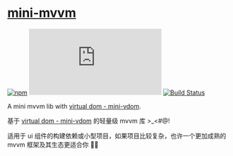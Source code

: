 # [mini-mvvm](https://github.com/shalldie/mini-mvvm)

[![npm](https://img.shields.io/npm/v/mini-mvvm)](https://www.npmjs.com/package/mini-mvvm) [![file size](https://img.shields.io/github/size/shalldie/mini-mvvm/dist/mini-mvvm.js)](https://www.npmjs.com/package/mini-mvvm) [![Build Status](https://travis-ci.org/shalldie/mini-mvvm.svg?branch=master)](https://travis-ci.org/shalldie/mini-mvvm)

A mini mvvm lib with [virtual dom - mini-vdom](https://github.com/shalldie/mini-mvvm/tree/master/packages/mini-vdom).

基于 [virtual dom - mini-vdom](https://github.com/shalldie/mini-mvvm/tree/master/packages/mini-vdom) 的轻量级 mvvm 库 >\_<#@!

适用于 ui 组件的构建依赖或小型项目，如果项目比较复杂，也许一个更加成熟的 mvvm 框架及其生态更适合你 🤠🤠

<DemoMiniMvvm-DemoMiniMvvm />
